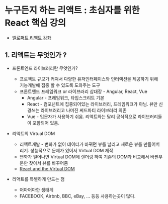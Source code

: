 # 누구든지 하는 리액트 : 초심자를 위한 React 핵심 강의
  * [벨로퍼트 리액트 강좌](https://www.inflearn.com/course/react-velopert/)

## 1. 리액트는 무엇인가 ?
  * 프론트엔드 라이브러리란 무엇인가?
    * 프로젝트 규모가 커져서 다양한 유저인터페이스와 인터랙션을 제공하기 위해 기능개발에 집중 할 수 있도록 도와주는 도구
    * 프론트엔드 프레임워크 or 라이브러리 삼대장 - Angular, React, Vue
      * Angular - 프레임워크, 타입스크리트 기본
      * React - 컴포넌트에 집중되어있는 라이브러리, 프레임워크가 아님. 뷰만 신경쓰는 라이브러리고 나머진 써드파티       라이브러리 의존
      * Vue - 입문자가 사용하기 쉬움. 리액트와는 달리 공식적으로 라이브러리들이 포함되어 있음.

  * 리액트의 Virtual DOM
    * 리액트개발 - 변화가 없이 데이터가 바뀌면 뷰를 날리고 새로운 뷰를 만들어버리기. 성능적으로 문제가 있어서 Virtual DOM 제작
    * 변화가 일어나면 Virtual DOM에 렌더링 하여 기존의 DOM과 비교해서 바뀐부분만 찾아서 뷰를 바꾸어줌
    * [React and the Virtual DOM](https://youtube.be/muc2ZF0QIO4)

  * 리액트를 특별하게 만드는 점
    * 어마어마한 생태계
    * FACEBOOK, Airbnb, BBC, eBay, ... 등등 사용하는곳이 많다.